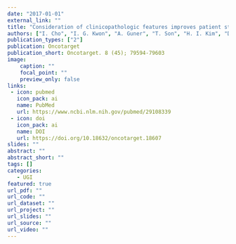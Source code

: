 ```yaml
---
date: "2017-01-01"
external_link: ""
title: "Consideration of clinicopathologic features improves patient stratification for multimodal treatment of gastric cancer"
authors: ["I. Cho", "I. G. Kwon", "A. Guner", "T. Son", "H. I. Kim", "D. R. Kang", "S. H. Noh", "J. S. Lim", "W. J. Hyung"]
publication_types: ["2"]
publication: Oncotarget
publication_short: Oncotarget. 8 (45); 79594-79603
image:
    caption: ""
    focal_point: ""
    preview_only: false
links:
 - icon: pubmed
   icon_pack: ai
   name: PubMed
   url: https://www.ncbi.nlm.nih.gov/pubmed/29108339
 - icon: doi
   icon_pack: ai
   name: DOI
   url: https://doi.org/10.18632/oncotarget.18607
slides: ""
abstract: ""
abstract_short: ""
tags: []
categories: 
   - UGI
featured: true
url_pdf: ""
url_code: ""
url_dataset: ""
url_project: ""
url_slides: ""
url_source: ""
url_video: ""
---
```

